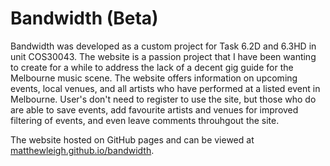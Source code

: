 # Bandwidth (Beta)
Bandwidth was developed as a custom project for Task 6.2D and 6.3HD in unit COS30043. The website is a passion project that I have been wanting to create for a while to address the lack of a decent gig guide for the Melbourne music scene. The website offers information on upcoming events, local venues, and all artists who have performed at a listed event in Melbourne. User's don't need to register to use the site, but those who do are able to save events, add favourite artists and venues for improved filtering of events, and even leave comments throuhgout the site.

The website hosted on GitHub pages and can be viewed at [matthewleigh.github.io/bandwidth](https://matthewleigh.github.io/bandwidth/).

